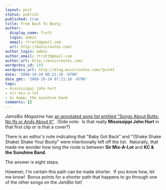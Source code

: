```yaml
---
layout: post
status: publish
published: true
title: From Back To Booty
author:
  display_name: Trott
  login: admin
  email: rtrott@gmail.com
  url: http://musicroutes.com/
author_login: admin
author_email: rtrott@gmail.com
author_url: http://musicroutes.com/
wordpress_id: 143
wordpress_url: http://blog.musicroutes.com/?p=143
date: '2008-10-24 00:21:16 -0700'
date_gmt: '2008-10-24 07:21:16 -0700'
tags:
- mississippi john hurt
- sir mix-a-lot
- kc &amp; the sunshine band
comments: []
---
```

<p><em>JamsBio Magazine</em> has <a href="http://magazine.jamsbio.com/2008/10/23/songs-about-butts/" target="_blank">an annotated song list entitled "Songs About Butts: No Ifs or Ands About It"</a>.  (Side note:  Is that really <strong>Mississippi John Hurt</strong> in that first clip or is that a cover?)</p>
<p>There is an editor's note indicating that "Baby Got Back" and "(Shake Shake Shake) Shake Your Booty" were intentionally left off the list.  Naturally, that made me wonder how long the route is between <strong>Sir Mix-A-Lot</strong> and <strong>KC &amp; the Sunshine Band</strong>.  <a href="http://musicroutes.com/route.php?musicianName=Sir+Mix-A-Lot&amp;musicianName2=KC+%26+the+Sunshine+Band&amp;x=16&amp;y=8" target="_blank"></a></p>
<p>The answer is eight steps.</p>
<p>However, I'm certain this path can be made shorter.  If you know how, let me know!  Bonus points for a shorter path that happens to go through one of the other songs on the <em>JamBio</em> list!</p>
